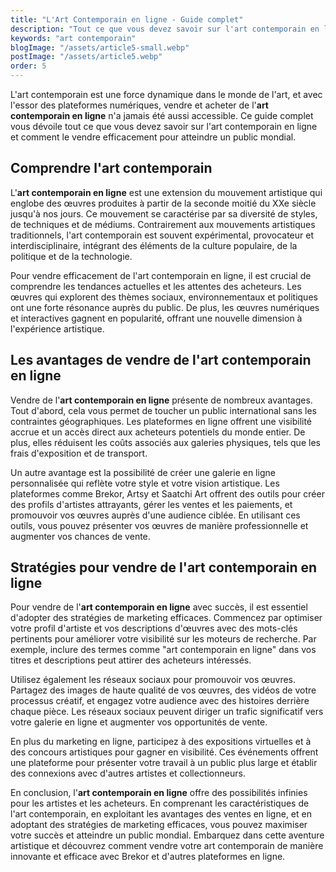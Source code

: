 ```yaml
---
title: "L'Art Contemporain en ligne - Guide complet"
description: "Tout ce que vous devez savoir sur l'art contemporain en ligne et comment le vendre efficacement."
keywords: "art contemporain"
blogImage: "/assets/article5-small.webp"
postImage: "/assets/article5.webp"
order: 5
---
```


L'art contemporain est une force dynamique dans le monde de l'art, et avec l'essor des plateformes numériques, vendre et acheter de l'**art contemporain en ligne** n'a jamais été aussi accessible. Ce guide complet vous dévoile tout ce que vous devez savoir sur l'art contemporain en ligne et comment le vendre efficacement pour atteindre un public mondial.


## Comprendre l'art contemporain

L'**art contemporain en ligne** est une extension du mouvement artistique qui englobe des œuvres produites à partir de la seconde moitié du XXe siècle jusqu'à nos jours. Ce mouvement se caractérise par sa diversité de styles, de techniques et de médiums. Contrairement aux mouvements artistiques traditionnels, l'art contemporain est souvent expérimental, provocateur et interdisciplinaire, intégrant des éléments de la culture populaire, de la politique et de la technologie.

Pour vendre efficacement de l'art contemporain en ligne, il est crucial de comprendre les tendances actuelles et les attentes des acheteurs. Les œuvres qui explorent des thèmes sociaux, environnementaux et politiques ont une forte résonance auprès du public. De plus, les œuvres numériques et interactives gagnent en popularité, offrant une nouvelle dimension à l'expérience artistique.


## Les avantages de vendre de l'art contemporain en ligne

Vendre de l'**art contemporain en ligne** présente de nombreux avantages. Tout d'abord, cela vous permet de toucher un public international sans les contraintes géographiques. Les plateformes en ligne offrent une visibilité accrue et un accès direct aux acheteurs potentiels du monde entier. De plus, elles réduisent les coûts associés aux galeries physiques, tels que les frais d'exposition et de transport.

Un autre avantage est la possibilité de créer une galerie en ligne personnalisée qui reflète votre style et votre vision artistique. Les plateformes comme Brekor, Artsy et Saatchi Art offrent des outils pour créer des profils d'artistes attrayants, gérer les ventes et les paiements, et promouvoir vos œuvres auprès d'une audience ciblée. En utilisant ces outils, vous pouvez présenter vos œuvres de manière professionnelle et augmenter vos chances de vente.


## Stratégies pour vendre de l'art contemporain en ligne

Pour vendre de l'**art contemporain en ligne** avec succès, il est essentiel d'adopter des stratégies de marketing efficaces. Commencez par optimiser votre profil d'artiste et vos descriptions d'œuvres avec des mots-clés pertinents pour améliorer votre visibilité sur les moteurs de recherche. Par exemple, inclure des termes comme "art contemporain en ligne" dans vos titres et descriptions peut attirer des acheteurs intéressés.

Utilisez également les réseaux sociaux pour promouvoir vos œuvres. Partagez des images de haute qualité de vos œuvres, des vidéos de votre processus créatif, et engagez votre audience avec des histoires derrière chaque pièce. Les réseaux sociaux peuvent diriger un trafic significatif vers votre galerie en ligne et augmenter vos opportunités de vente.

En plus du marketing en ligne, participez à des expositions virtuelles et à des concours artistiques pour gagner en visibilité. Ces événements offrent une plateforme pour présenter votre travail à un public plus large et établir des connexions avec d'autres artistes et collectionneurs.

En conclusion, l'**art contemporain en ligne** offre des possibilités infinies pour les artistes et les acheteurs. En comprenant les caractéristiques de l'art contemporain, en exploitant les avantages des ventes en ligne, et en adoptant des stratégies de marketing efficaces, vous pouvez maximiser votre succès et atteindre un public mondial. Embarquez dans cette aventure artistique et découvrez comment vendre votre art contemporain de manière innovante et efficace avec Brekor et d'autres plateformes en ligne.
